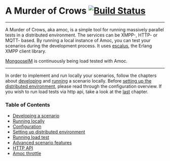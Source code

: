 # A Murder of Crows [![Build Status](https://travis-ci.org/esl/amoc.svg?branch=master)](https://travis-ci.org/esl/amoc)

----------------------------------------------------------------------------------------------
A Murder of Crows, aka amoc, is a simple tool for running massively parallel tests in a distributed environment.
The services can be XMPP-, HTTP- or MQTT- based.
By running a local instance of Amoc, you can test your scenarios during the development process.
It uses [escalus](https://github.com/esl/escalus), the Erlang XMPP client library.

[MongooseIM](https://github.com/esl/MongooseIM) is continuously being load tested with Amoc.

---------------------------------------------------------------------
In order to implement and run locally your scenarios, follow the chapters about
[developing](doc/scenario.md) and [running](doc/local-run.md) a scenario
locally.
Before [setting up the distributed environment](doc/distributed.md),
please read through the configuration overview.
If you wish to run load tests via http api,
take a look at the [last](doc/http-api.md) chapter.

### Table of Contents
- [Developing a scenario](doc/scenario.md)
- [Running locally](doc/local-run.md)
- [Configuration](doc/configuration.md)
- [Setting up distributed environment](doc/distributed.md)
- [Running load test](doc/distributed-run.md)
- [Advanced scenario features](doc/advanced-features.md)
- [HTTP API](doc/http-api.md)
- [Amoc throttle](doc/amoc_throttle.md)
